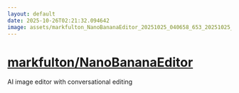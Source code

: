 ```yaml
---
layout: default
date: 2025-10-26T02:21:32.094642
image: assets/markfulton_NanoBananaEditor_20251025_040658_653_20251025_041613_f29883--20251025T061640135--cropped.png
---
```


# [markfulton/NanoBananaEditor](https://github.com/markfulton/NanoBananaEditor/)

AI image editor with conversational editing

